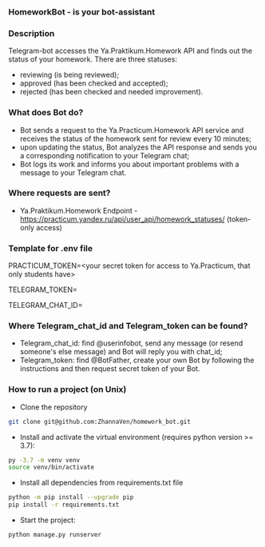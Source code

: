 ### HomeworkBot - is your bot-assistant
### Description
 Telegram-bot accesses the Ya.Praktikum.Homework API and finds out the status of your homework. There are three statuses:
 - reviewing (is being reviewed);
 - approved (has been checked and accepted);
 - rejected (has been checked and needed improvement).
### What does Bot do?
- Bot sends a request to the Ya.Practicum.Homework API service and receives the status of the homework sent for review every 10 minutes;
- upon updating the status, Bot analyzes the API response and sends you a corresponding notification to your Telegram chat;
- Bot logs its work and informs you about important problems with a message to your Telegram chat.
### Where requests are sent?
- Ya.Praktikum.Homework Endpoint - https://practicum.yandex.ru/api/user_api/homework_statuses/ (token-only access)
### Template for .env file
PRACTICUM_TOKEN=<your secret token for access to Ya.Practicum, that only students have>

TELEGRAM_TOKEN=<secret token of your telegram bot>

TELEGRAM_CHAT_ID=<id of the chat where you want to forward a messadge of a homework status>
### Where Telegram_chat_id and Telegram_token can be found?
- Telegram_chat_id: find @userinfobot, send any message (or resend someone's else message) and Bot will reply you with chat_id;
- Telegram_token: find @BotFather, create your own Bot by following the instructions and then request secret token of your Bot.

### How to run a project (on Unix)
- Clone the repository
```bash
git clone git@github.com:ZhannaVen/homework_bot.git
```
- Install and activate the virtual environment (requires python version >= 3.7):
```bash
py -3.7 -m venv venv
source venv/bin/activate
```
- Install all dependencies from requirements.txt file
```bash
python -m pip install --upgrade pip
pip install -r requirements.txt
```
- Start the project:
```bash
python manage.py runserver
```

